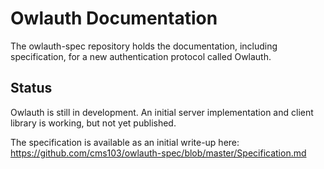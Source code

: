# Owlauth Documentation

The owlauth-spec repository holds the documentation, including specification, for a new authentication protocol called Owlauth.

## Status

Owlauth is still in development.  An initial server implementation and client library is working, but not yet published.

The specification is available as an initial write-up here: https://github.com/cms103/owlauth-spec/blob/master/Specification.md

